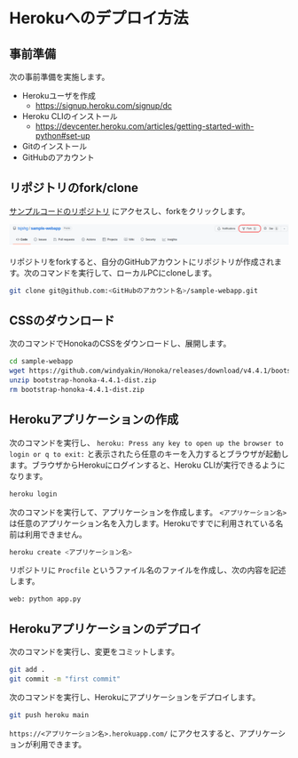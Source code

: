 # Herokuへのデプロイ方法

## 事前準備

次の事前準備を実施します。

- Herokuユーザを作成
    - https://signup.heroku.com/signup/dc
- Heroku CLIのインストール
    - https://devcenter.heroku.com/articles/getting-started-with-python#set-up
- Gitのインストール
- GitHubのアカウント

## リポジトリのfork/clone

[サンプルコードのリポジトリ](https://github.com/tsjshg/sample-webapp) にアクセスし、forkをクリックします。

![リポジトリをfork](./images/fork.png)

リポジトリをforkすると、自分のGitHubアカウントにリポジトリが作成されます。次のコマンドを実行して、ローカルPCにcloneします。

```bash
git clone git@github.com:<GitHubのアカウント名>/sample-webapp.git
```

## CSSのダウンロード

次のコマンドでHonokaのCSSをダウンロードし、展開します。

```bash
cd sample-webapp
wget https://github.com/windyakin/Honoka/releases/download/v4.4.1/bootstrap-honoka-4.4.1-dist.zip
unzip bootstrap-honoka-4.4.1-dist.zip
rm bootstrap-honoka-4.4.1-dist.zip
```

## Herokuアプリケーションの作成

次のコマンドを実行し、 `heroku: Press any key to open up the browser to login or q to exit:` と表示されたら任意のキーを入力するとブラウザが起動します。ブラウザからHerokuにログインすると、Heroku CLIが実行できるようになります。

```bash
heroku login
```

次のコマンドを実行して、アプリケーションを作成します。 `<アプリケーション名>` は任意のアプリケーション名を入力します。Herokuですでに利用されている名前は利用できません。

```bash
heroku create <アプリケーション名>
```

リポジトリに `Procfile` というファイル名のファイルを作成し、次の内容を記述します。

```
web: python app.py
```

## Herokuアプリケーションのデプロイ

次のコマンドを実行し、変更をコミットします。

```bash
git add .
git commit -m "first commit"
```

次のコマンドを実行し、Herokuにアプリケーションをデプロイします。

```bash
git push heroku main
```

`https://<アプリケーション名>.herokuapp.com/` にアクセスすると、アプリケーションが利用できます。